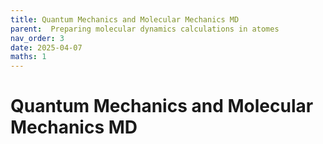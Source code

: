 ```yaml
---
title: Quantum Mechanics and Molecular Mechanics MD
parent:  Preparing molecular dynamics calculations in atomes
nav_order: 3
date: 2025-04-07
maths: 1
---
```


# Quantum Mechanics and Molecular Mechanics MD

